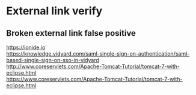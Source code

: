 # External link verify
## Broken external link false positive

https://ionide.io
<br> https://knowledge.vidyard.com/saml-single-sign-on-authentication/saml-based-single-sign-on-sso-in-vidyard
<br> http://www.coreservlets.com/Apache-Tomcat-Tutorial/tomcat-7-with-eclipse.html
<br> https://www.coreservlets.com/Apache-Tomcat-Tutorial/tomcat-7-with-eclipse.html
